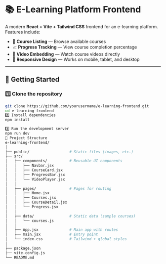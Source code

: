 # 📚 E-Learning Platform Frontend

A modern **React + Vite + Tailwind CSS** frontend for an e-learning platform.  
Features include:

- 📜 **Course Listing** — Browse available courses
- 📈 **Progress Tracking** — View course completion percentage
- 🎥 **Video Embedding** — Watch course videos directly
- 📱 **Responsive Design** — Works on mobile, tablet, and desktop

---

## 🚀 Getting Started

### 1️⃣ Clone the repository
```bash
git clone https://github.com/yourusername/e-learning-frontend.git
cd e-learning-frontend
2️⃣ Install dependencies
npm install

3️⃣ Run the development server
npm run dev
📂 Project Structure
e-learning-frontend/
│
├── public/                  # Static files (images, etc.)
├── src/
│   ├── components/          # Reusable UI components
│   │   ├── Navbar.jsx
│   │   ├── CourseCard.jsx
│   │   ├── ProgressBar.jsx
│   │   └── VideoPlayer.jsx
│   │
│   ├── pages/               # Pages for routing
│   │   ├── Home.jsx
│   │   ├── Courses.jsx
│   │   ├── CourseDetail.jsx
│   │   └── Progress.jsx
│   │
│   ├── data/                # Static data (sample courses)
│   │   └── courses.js
│   │
│   ├── App.jsx              # Main app with routes
│   ├── main.jsx             # Entry point
│   └── index.css            # Tailwind + global styles
│
├── package.json
├── vite.config.js
└── README.md



